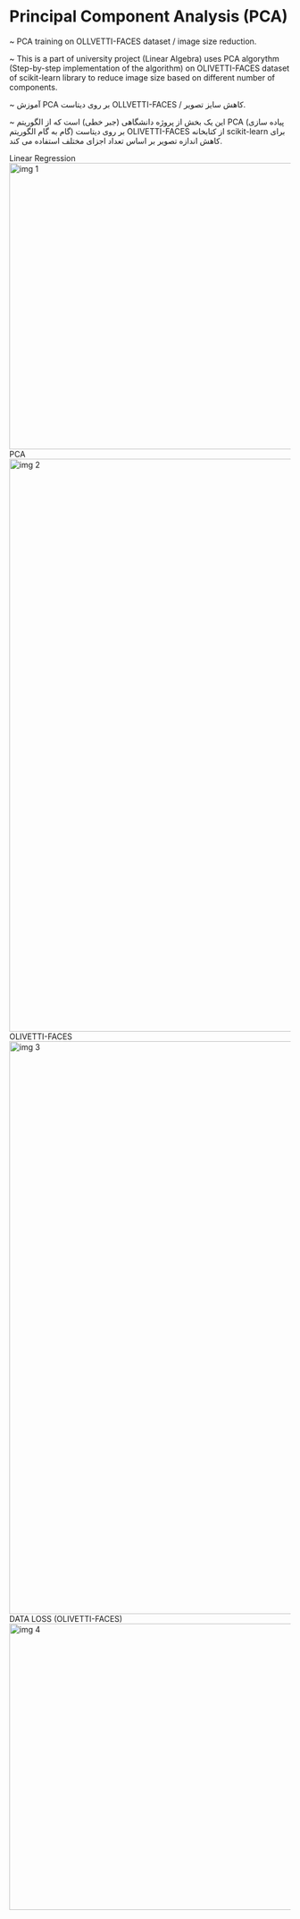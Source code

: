 # Principal Component Analysis (PCA)

~ PCA training on OLLVETTI-FACES dataset / image size reduction.

~ This is a part of university project (Linear Algebra) uses PCA algorythm (Step-by-step implementation of the algorithm) on OLIVETTI-FACES dataset of scikit-learn library to reduce image size based on different number of components.


~ آموزش PCA بر روی دیتاست OLLVETTI-FACES / کاهش سایز تصویر.

~ این یک بخش از پروژه دانشگاهی (جبر خطی) است که از الگوریتم PCA (پیاده سازی گام به گام الگوریتم) بر روی دیتاست OLIVETTI-FACES از کتابخانه scikit-learn برای کاهش اندازه تصویر بر اساس تعداد اجزای مختلف استفاده می کند.

Linear Regression
<img width="1024" height="512" alt="img 1" src="https://github.com/IRoyalX/PCA/assets/126317939/0d75c50f-0e50-4a87-afac-17ada81d8fcd">
PCA
<img width="1024" alt="img 2" src="https://github.com/IRoyalX/PCA/assets/126317939/a28f5cfa-c4c6-4e6c-aa03-c2a34e6eb493">
OLIVETTI-FACES
<img width="1024" alt="img 3" src="https://github.com/IRoyalX/PCA/assets/126317939/acd2cc9a-1534-4d9e-b1d7-8ba6c69e0750">
DATA LOSS (OLIVETTI-FACES)
<img width="1024" height="512" alt="img 4" src="https://github.com/IRoyalX/PCA/assets/126317939/e1cfb641-fb83-4165-a8cc-41ff6ac7ddd3">
